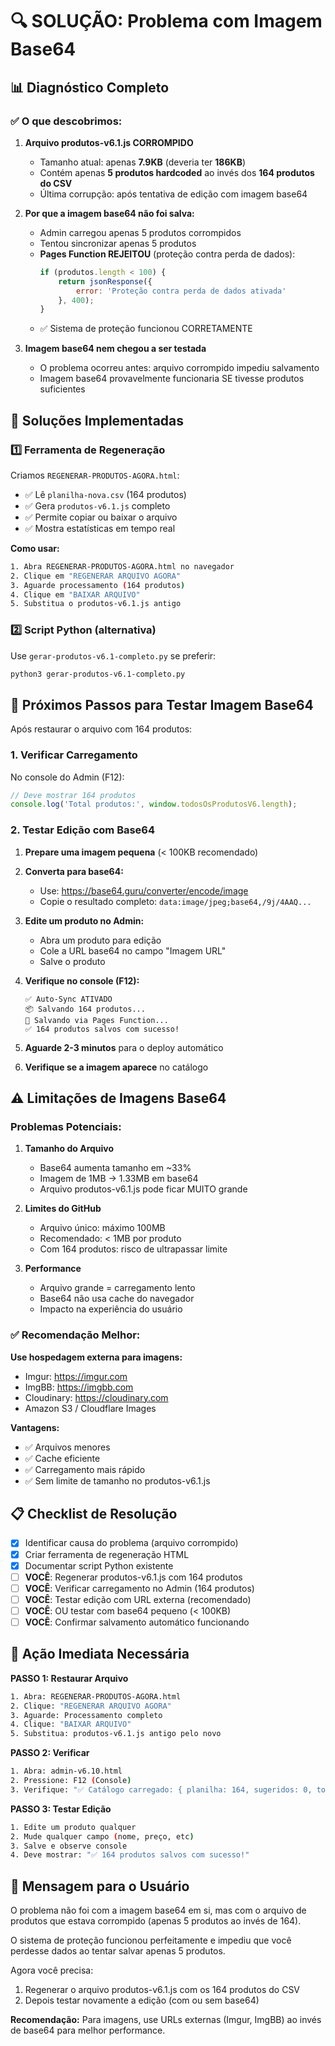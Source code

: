 # 🔍 SOLUÇÃO: Problema com Imagem Base64

## 📊 Diagnóstico Completo

### ✅ O que descobrimos:

1. **Arquivo produtos-v6.1.js CORROMPIDO**
   - Tamanho atual: apenas **7.9KB** (deveria ter **186KB**)
   - Contém apenas **5 produtos hardcoded** ao invés dos **164 produtos do CSV**
   - Última corrupção: após tentativa de edição com imagem base64

2. **Por que a imagem base64 não foi salva:**
   - Admin carregou apenas 5 produtos corrompidos
   - Tentou sincronizar apenas 5 produtos
   - **Pages Function REJEITOU** (proteção contra perda de dados):
     ```javascript
     if (produtos.length < 100) {
         return jsonResponse({ 
             error: 'Proteção contra perda de dados ativada'
         }, 400);
     }
     ```
   - ✅ Sistema de proteção funcionou CORRETAMENTE

3. **Imagem base64 nem chegou a ser testada**
   - O problema ocorreu antes: arquivo corrompido impediu salvamento
   - Imagem base64 provavelmente funcionaria SE tivesse produtos suficientes

## 🔧 Soluções Implementadas

### 1️⃣ Ferramenta de Regeneração

Criamos `REGENERAR-PRODUTOS-AGORA.html`:
- ✅ Lê `planilha-nova.csv` (164 produtos)
- ✅ Gera `produtos-v6.1.js` completo
- ✅ Permite copiar ou baixar o arquivo
- ✅ Mostra estatísticas em tempo real

**Como usar:**
```bash
1. Abra REGENERAR-PRODUTOS-AGORA.html no navegador
2. Clique em "REGENERAR ARQUIVO AGORA"
3. Aguarde processamento (164 produtos)
4. Clique em "BAIXAR ARQUIVO"
5. Substitua o produtos-v6.1.js antigo
```

### 2️⃣ Script Python (alternativa)

Use `gerar-produtos-v6.1-completo.py` se preferir:
```bash
python3 gerar-produtos-v6.1-completo.py
```

## 🧪 Próximos Passos para Testar Imagem Base64

Após restaurar o arquivo com 164 produtos:

### 1. Verificar Carregamento
No console do Admin (F12):
```javascript
// Deve mostrar 164 produtos
console.log('Total produtos:', window.todosOsProdutosV6.length);
```

### 2. Testar Edição com Base64

1. **Prepare uma imagem pequena** (< 100KB recomendado)
2. **Converta para base64:**
   - Use: https://base64.guru/converter/encode/image
   - Copie o resultado completo: `data:image/jpeg;base64,/9j/4AAQ...`

3. **Edite um produto no Admin:**
   - Abra um produto para edição
   - Cole a URL base64 no campo "Imagem URL"
   - Salve o produto

4. **Verifique no console (F12):**
   ```
   ✅ Auto-Sync ATIVADO
   📦 Salvando 164 produtos...
   🚀 Salvando via Pages Function...
   ✅ 164 produtos salvos com sucesso!
   ```

5. **Aguarde 2-3 minutos** para o deploy automático

6. **Verifique se a imagem aparece** no catálogo

## ⚠️ Limitações de Imagens Base64

### Problemas Potenciais:

1. **Tamanho do Arquivo**
   - Base64 aumenta tamanho em ~33%
   - Imagem de 1MB → 1.33MB em base64
   - Arquivo produtos-v6.1.js pode ficar MUITO grande

2. **Limites do GitHub**
   - Arquivo único: máximo 100MB
   - Recomendado: < 1MB por produto
   - Com 164 produtos: risco de ultrapassar limite

3. **Performance**
   - Arquivo grande = carregamento lento
   - Base64 não usa cache do navegador
   - Impacto na experiência do usuário

### ✅ Recomendação Melhor:

**Use hospedagem externa para imagens:**
- Imgur: https://imgur.com
- ImgBB: https://imgbb.com
- Cloudinary: https://cloudinary.com
- Amazon S3 / Cloudflare Images

**Vantagens:**
- ✅ Arquivos menores
- ✅ Cache eficiente
- ✅ Carregamento mais rápido
- ✅ Sem limite de tamanho no produtos-v6.1.js

## 📋 Checklist de Resolução

- [x] Identificar causa do problema (arquivo corrompido)
- [x] Criar ferramenta de regeneração HTML
- [x] Documentar script Python existente
- [ ] **VOCÊ**: Regenerar produtos-v6.1.js com 164 produtos
- [ ] **VOCÊ**: Verificar carregamento no Admin (164 produtos)
- [ ] **VOCÊ**: Testar edição com URL externa (recomendado)
- [ ] **VOCÊ**: OU testar com base64 pequeno (< 100KB)
- [ ] **VOCÊ**: Confirmar salvamento automático funcionando

## 🚀 Ação Imediata Necessária

**PASSO 1: Restaurar Arquivo**
```bash
1. Abra: REGENERAR-PRODUTOS-AGORA.html
2. Clique: "REGENERAR ARQUIVO AGORA"
3. Aguarde: Processamento completo
4. Clique: "BAIXAR ARQUIVO"
5. Substitua: produtos-v6.1.js antigo pelo novo
```

**PASSO 2: Verificar**
```bash
1. Abra: admin-v6.10.html
2. Pressione: F12 (Console)
3. Verifique: "✅ Catálogo carregado: { planilha: 164, sugeridos: 0, total: 164 }"
```

**PASSO 3: Testar Edição**
```bash
1. Edite um produto qualquer
2. Mude qualquer campo (nome, preço, etc)
3. Salve e observe console
4. Deve mostrar: "✅ 164 produtos salvos com sucesso!"
```

## 💬 Mensagem para o Usuário

O problema não foi com a imagem base64 em si, mas com o arquivo de produtos que estava corrompido (apenas 5 produtos ao invés de 164).

O sistema de proteção funcionou perfeitamente e impediu que você perdesse dados ao tentar salvar apenas 5 produtos.

Agora você precisa:
1. Regenerar o arquivo produtos-v6.1.js com os 164 produtos do CSV
2. Depois testar novamente a edição (com ou sem base64)

**Recomendação:** Para imagens, use URLs externas (Imgur, ImgBB) ao invés de base64 para melhor performance.
